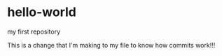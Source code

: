 # hello-world
my first repository

This is a change that I'm making to my file to know how commits work!!!
